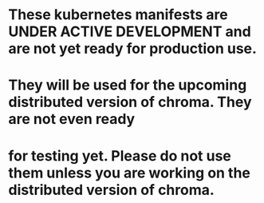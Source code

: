 # These kubernetes manifests are UNDER ACTIVE DEVELOPMENT and are not yet ready for production use.

# They will be used for the upcoming distributed version of chroma. They are not even ready

# for testing yet. Please do not use them unless you are working on the distributed version of chroma.
